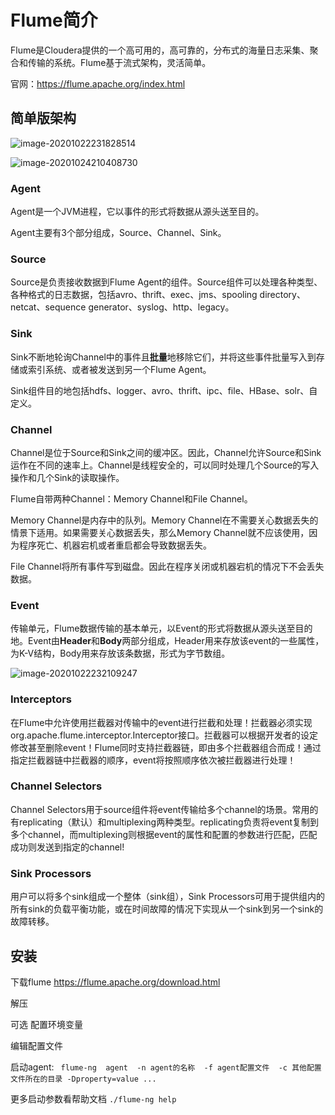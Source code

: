 

# Flume简介

Flume是Cloudera提供的一个高可用的，高可靠的，分布式的海量日志采集、聚合和传输的系统。Flume基于流式架构，灵活简单。

官网：https://flume.apache.org/index.html

## 简单版架构

![image-20201022231828514](https://raw.githubusercontent.com/privking/king-note-images/master/img/note/image-20201022231828514-1603379915-b1fbe5.png)

![image-20201024210408730](https://raw.githubusercontent.com/privking/king-note-images/master/img/note/image-20201024210408730-1603544648-75a01a.png)

### Agent

Agent是一个JVM进程，它以事件的形式将数据从源头送至目的。

Agent主要有3个部分组成，Source、Channel、Sink。

### Source

Source是负责接收数据到Flume Agent的组件。Source组件可以处理各种类型、各种格式的日志数据，包括avro、thrift、exec、jms、spooling directory、netcat、sequence generator、syslog、http、legacy。

### Sink

Sink不断地轮询Channel中的事件且**批量**地移除它们，并将这些事件批量写入到存储或索引系统、或者被发送到另一个Flume Agent。

Sink组件目的地包括hdfs、logger、avro、thrift、ipc、file、HBase、solr、自定义。

### Channel

Channel是位于Source和Sink之间的缓冲区。因此，Channel允许Source和Sink运作在不同的速率上。Channel是线程安全的，可以同时处理几个Source的写入操作和几个Sink的读取操作。

Flume自带两种Channel：Memory Channel和File Channel。

Memory Channel是内存中的队列。Memory Channel在不需要关心数据丢失的情景下适用。如果需要关心数据丢失，那么Memory Channel就不应该使用，因为程序死亡、机器宕机或者重启都会导致数据丢失。

File Channel将所有事件写到磁盘。因此在程序关闭或机器宕机的情况下不会丢失数据。

### Event

传输单元，Flume数据传输的基本单元，以Event的形式将数据从源头送至目的地。Event由**Header**和**Body**两部分组成，Header用来存放该event的一些属性，为K-V结构，Body用来存放该条数据，形式为字节数组。

![image-20201022232109247](https://raw.githubusercontent.com/privking/king-note-images/master/img/note/image-20201022232109247-1603380069-b9ee31.png)

### Interceptors

在Flume中允许使用拦截器对传输中的event进行拦截和处理！拦截器必须实现org.apache.flume.interceptor.Interceptor接口。拦截器可以根据开发者的设定修改甚至删除event！Flume同时支持拦截器链，即由多个拦截器组合而成！通过指定拦截器链中拦截器的顺序，event将按照顺序依次被拦截器进行处理！

###  Channel Selectors

Channel Selectors用于source组件将event传输给多个channel的场景。常用的有replicating（默认）和multiplexing两种类型。replicating负责将event复制到多个channel，而multiplexing则根据event的属性和配置的参数进行匹配，匹配成功则发送到指定的channel!

### Sink Processors

用户可以将多个sink组成一个整体（sink组），Sink Processors可用于提供组内的所有sink的负载平衡功能，或在时间故障的情况下实现从一个sink到另一个sink的故障转移。

## 安装

下载flume https://flume.apache.org/download.html

解压

可选 配置环境变量

编辑配置文件

启动agent:   ` flume-ng  agent  -n agent的名称  -f agent配置文件  -c 其他配置文件所在的目录 -Dproperty=value ...` 

更多启动参数看帮助文档 `./flume-ng help`